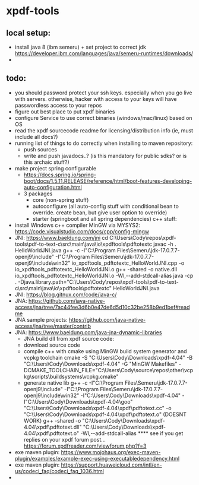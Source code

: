 # xpdf-tools

## local setup:
- install java 8 (ibm semeru) + set project to correct jdk https://developer.ibm.com/languages/java/semeru-runtimes/downloads/
- 

## todo:
- you should password protect your ssh keys. especially when you go live with servers. otherwise, hacker with access to your keys will have passwordless access to your repos
- figure out best place to put xpdf binaries
- configure Service to use correct binaries (windows/mac/linux) based on OS
- read the xpdf sourcecode readme for licensing/distribution info (ie, must include all docs?)
- running list of things to do correctly when installing to maven repository:
  - push sources
  - write and push javadocs..? (is this mandatory for public sdks? or is this archaic stuff?)
- make project spring configurable
  - https://docs.spring.io/spring-boot/docs/1.5.11.RELEASE/reference/html/boot-features-developing-auto-configuration.html
  - 3 packages
    - core (non-spring stuff)
    - autoconfigure (all auto-config stuff with conditional bean to override. create bean, but give user option to override)
    - starter (springboot and all spring dependencies)
c++ stuff:
- install Windows c++ compiler MinGW via MYSYS2: https://code.visualstudio.com/docs/cpp/config-mingw
- JNI: https://www.baeldung.com/jni
  cd C:\Users\Cody\repos\xpdf-tools\pdf-to-text-c\src\main\java\io\xpdftools\pdftotextc
  javac -h . HelloWorldJNI.java
  g++ -c -I"C:\Program Files\Semeru\jdk-17.0.7.7-openj9\include" -I"C:\Program Files\Semeru\jdk-17.0.7.7-openj9\include\win32" io_xpdftools_pdftotextc_HelloWorldJNI.cpp -o io_xpdftools_pdftotextc_HelloWorldJNI.o
  g++ -shared -o native.dll io_xpdftools_pdftotextc_HelloWorldJNI.o -Wl,--add-stdcall-alias
  java -cp . -Djava.library.path="C:\Users\Cody\repos\xpdf-tools\pdf-to-text-c\src\main\java\io\xpdftools\pdftotextc" HelloWorldJNI.java
- JNI: https://blog.gitnux.com/code/java-c/
- JNA: https://github.com/java-native-access/jna/tree/7ac44fee3d6b0e47de6d5d10c32be258b9ed1bef#readme
- JNA sample projects: https://github.com/java-native-access/jna/tree/master/contrib
- JNA: https://www.baeldung.com/java-jna-dynamic-libraries
  - JNA build dll from xpdf source code:
  - download source code
  - compile c++ with cmake using MinGW build system generator and vcpkg toolchain
    cmake -S "C:\Users\Cody\Downloads\xpdf-4.04" -B "C:\Users\Cody\Downloads\xpdf-4.04" -G "MinGW Makefiles" -DCMAKE_TOOLCHAIN_FILE="C:\Users\Cody\source\repos\other\vcpkg\scripts\buildsystems\vcpkg.cmake"
  - generate native lib
    g++ -c -I"C:\Program Files\Semeru\jdk-17.0.7.7-openj9\include" -I"C:\Program Files\Semeru\jdk-17.0.7.7-openj9\include\win32" -I"C:\Users\Cody\Downloads\xpdf-4.04" -I"C:\Users\Cody\Downloads\xpdf-4.04\goo" "C:\Users\Cody\Downloads\xpdf-4.04\xpdf\pdftotext.cc" -o "C:\Users\Cody\Downloads\xpdf-4.04\xpdf\pdftotext.o"
    (DOESNT WORK) g++ -shared -o "C:\Users\Cody\Downloads\xpdf-4.04\xpdf\pdftotext.dll" "C:\Users\Cody\Downloads\xpdf-4.04\xpdf\pdftotext.o" -Wl,--add-stdcall-alias
    **** see if you get replies on your xpdf forum post... https://forum.xpdfreader.com/viewforum.php?f=3
- exe maven plugin: https://www.mojohaus.org/exec-maven-plugin/examples/example-exec-using-executabledependency.html
- exe maven plugin: https://support.huaweicloud.com/intl/en-us/codeci_faq/codeci_faq_1036.html
- 